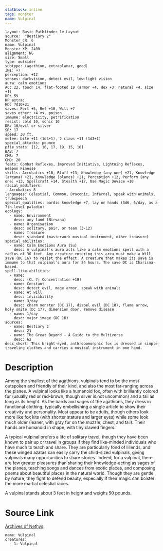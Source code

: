 ```yaml
---
statblock: inline
tags: monster
name: Vulpinal
---
```

```statblock
layout: Basic Pathfinder 1e Layout
source:  "Bestiary 2"
Monster_CR: 6
name: Vulpinal
Monster_XP: 2400
alignment: NG
size: Small
type: outsider
subtype: (agathion, extraplanar, good)
INI: +7
perception: +12
senses: darkvision, detect evil, low-light vision
aura: calm emotions
AC: 22, touch 14, flat-footed 19 (armor +4, dex +3, natural +4, size +1)
HP: 59
HP_extra: 
HD: 7d10+21
saves: Fort +5, Ref +10, Will +7
saves_other: +4 vs. poison
immune: electricity, petrification
resist: cold 10, sonic 10
DR: 10/evil or silver
SR: 17
speed: 30 ft.
melee: bite +11 (1d4+1), 2 claws +11 (1d3+1)
special_attacks: pounce
pf1e_stats: [12, 16, 17, 19, 15, 16]
BAB: 7
CMB: 7
CMD: 20
feats: Combat Reflexes, Improved Initiative, Lightning Reflexes, Weapon Finesse
skills: Acrobatics +10, Bluff +13, Knowledge (any one) +21, Knowledge (arcana) +21, Knowledge (planes) +21, Perception +12, Perform (any one) +13, Spellcraft +14, Stealth +17, Use Magic Device +10
racial_modifiers:
- Acrobatics 8
languages: Celestial, Common, Draconic, Infernal, speak with animals, truespeech
special_qualities: bardic knowledge +7, lay on hands (3d6, 6/day, as a 7th-level paladin)
ecology:
  - name: Environment
    desc: any land (Nirvana)
  - name: Organisation
    desc: solitary, pair, or team (3-12)
  - name: Treasure
    desc: standard (masterwork musical instrument, other treasure)
special_abilities:
  - name: Calm Emotions Aura (Su)
    desc: A vulpinal’s aura acts like a calm emotions spell with a radius of 30 feet. Any creature entering this area must make a Will save (DC 16) to resist the effect. A creature that makes its save is immune to that vulpinal’s aura for 24 hours. The save DC is Charisma-based.
spell-like_abilities:
  - name:
    desc: (CL 7; Concentration +10)
  - name: Constant
    desc: detect evil, mage armor, speak with animals
  - name: At will
    desc: invisibility
  - name: 3/day
    desc: charm monster (DC 17), dispel evil (DC 18), flame arrow, holy smite (DC 17), dimension door, remove disease
  - name: 1/day
    desc: major image (DC 16)
sources:
  - name: Bestiary 2
    desc: 21
  - name: The Great Beyond - A Guide to the Multiverse
    desc: 62
desc_short: This bright-eyed, anthropomorphic fox is dressed in simple traveling clothes and carries a musical instrument in one hand. 
```
# Description
Among the smallest of the agathions, vulpinals tend to be the most outspoken and friendly of their kind, and also the most far-ranging across the planes. A vulpinal looks like a humanoid fox, often with brilliantly colored fur (usually red or red-brown, though silver is not uncommon) and a tail as long as its height. As the bards and sages of the agathions, they dress in functional clothing, typically embellishing a single article to show their creativity and personality. Most appear to be adults, though others look more like fox kits (with shorter stature and larger eyes) while some look much older (leaner, with gray fur on the muzzle, chest, and tail). Their hands are humanoid in shape, with tiny clawed fingers. 

A typical vulpinal prefers a life of solitary travel, though they have been known to pair up or travel in groups if they find like-minded individuals who have much to teach and share. They are particularly fond of lillends, and these winged azatas can easily carry the child-sized vulpinals, giving vulpinals many opportunities to share stories. Indeed, for a vulpinal, there are few greater pleasures than sharing their knowledge-acting as sages of the planes, teaching songs and dances from exotic places, and composing poems about beautiful places in the natural world. Though they are gentle by nature, they fight to defend beauty, especially if their magic can bolster the more martial celestial races. 

A vulpinal stands about 3 feet in height and weighs 50 pounds.
# Source Link
[Archives of Nethys](https://aonprd.com/MonsterDisplay.aspx?ItemName=Vulpinal)
```encounter-table
name: Vulpinal
creatures:
  - 1: Vulpinal
```
